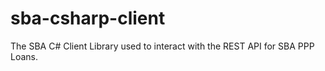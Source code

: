 # sba-csharp-client
The SBA C# Client Library used to interact with the REST API for SBA PPP Loans.
